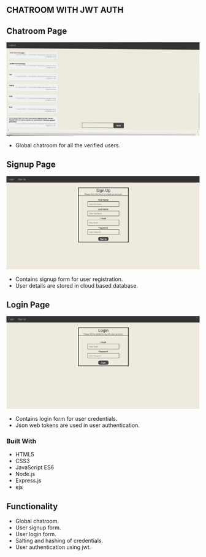 ## CHATROOM WITH JWT AUTH

## Chatroom Page
![screen shot 1](/SS/ss1.png)
* Global chatroom for all the verified users.

## Signup Page
![screen shot 1](/SS/ss2.png)
* Contains signup form for user registration.
* User details are stored in cloud based database.

## Login Page
![screen shot 1](/SS/ss3.png)
* Contains login form for user credentials.
* Json web tokens are used in user authentication.


### Built With

* HTML5
* CSS3
* JavaScript ES6
* Node.js
* Express.js
* ejs


## Functionality
* Global chatroom.
* User signup form.
* User login form.
* Salting and hashing of credentials.
* User authentication using jwt.
